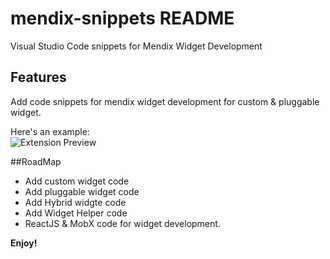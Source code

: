 # mendix-snippets README
Visual Studio Code snippets for Mendix Widget Development

## Features
Add code snippets for mendix widget development for custom & pluggable widget.

Here's an example:    
![Extension Preview](img/example.gif)

##RoadMap
- Add custom widget code
- Add pluggable widget code
- Add Hybrid widgte code
- Add Widget Helper code
- ReactJS & MobX code for widget development.


**Enjoy!**
